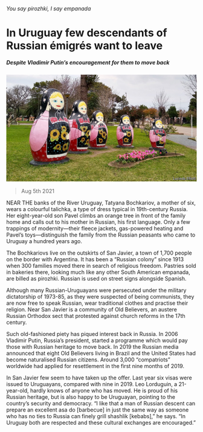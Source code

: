###### You say pirozhki, I say empanada

# In Uruguay few descendants of Russian émigrés want to leave 

##### Despite Vladimir Putin’s encouragement for them to move back 

![image](images/20210807_AMP002_0.jpg) 

> Aug 5th 2021 

NEAR THE banks of the River Uruguay, Tatyana Bochkariov, a mother of six, wears a colourful talichka, a type of dress typical in 19th-century Russia. Her eight-year-old son Pavel climbs an orange tree in front of the family home and calls out to his mother in Russian, his first language. Only a few trappings of modernity—their fleece jackets, gas-powered heating and Pavel’s toys—distinguish the family from the Russian peasants who came to Uruguay a hundred years ago.

The Bochkariovs live on the outskirts of San Javier, a town of 1,700 people on the border with Argentina. It has been a “Russian colony” since 1913 when 300 families moved there in search of religious freedom. Pastries sold in bakeries there, looking much like any other South American empanada, are billed as pirozhki. Russian is used on street signs alongside Spanish.


Although many Russian-Uruguayans were persecuted under the military dictatorship of 1973-85, as they were suspected of being communists, they are now free to speak Russian, wear traditional clothes and practise their religion. Near San Javier is a community of Old Believers, an austere Russian Orthodox sect that protested against church reforms in the 17th century.

Such old-fashioned piety has piqued interest back in Russia. In 2006 Vladimir Putin, Russia’s president, started a programme which would pay those with Russian heritage to move back. In 2019 the Russian media announced that eight Old Believers living in Brazil and the United States had become naturalised Russian citizens. Around 3,000 “compatriots” worldwide had applied for resettlement in the first nine months of 2019.

In San Javier few seem to have taken up the offer. Last year six visas were issued to Uruguayans, compared with nine in 2019. Leo Lorduguin, a 21-year-old, hardly knows of anyone who has moved. He is proud of his Russian heritage, but is also happy to be Uruguayan, pointing to the country’s security and democracy. “I like that a man of Russian descent can prepare an excellent asa do [barbecue] in just the same way as someone who has no ties to Russia can finely grill shashlik [kebabs],” he says. “In Uruguay both are respected and these cultural exchanges are encouraged.”

